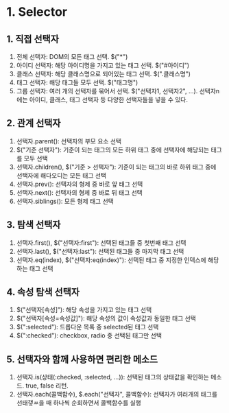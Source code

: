 # 1. Selector
## 1. 직접 선택자
1. 전체 선택자: DOM의 모든 태그 선택. $("*")
2. 아이디 선택자: 해당 아이디명을 가지고 있는 태그 선택. $("#아이디")
3. 클래스 선택자: 해당 클래스명으로 되어있는 태그 선택. $(".클래스명")
4. 태그 선택자: 해당 태그들 모두 선택. $("태그명")
5. 그룹 선택자: 여러 개의 선택자를 묶어서 선택. $("선택자1, 선택자2", ...). 선택자n에는 아이디, 클래스, 태그 선택자 등 다양한 선택자들을 넣을 수 있다.


## 2. 관계 선택자
1. 선택자.parent(): 선택자의 부모 요소 선택
2. $("기준 선택자"): 기준이 되는 태그의 모든 하위 태그 중에 선택자에 해당되는 태그를 모두 선택
3. 선택자.children(), $("기준 > 선택자"): 기준이 되는 태그의 바로 하위 태그 중에 선택자에 해다오디는 모든 태그 선택
4. 선택자.prev(): 선택자의 형제 중 바로 앞 태그 선택
5. 선택자.next(): 선택자의 형제 중 바로 뒤 태그 선택
6. 선택자.siblings(): 모든 형제 태그 선택


## 3. 탐색 선택자
1. 선택자.first(), $("선택자:first"): 선택된 태그들 중 첫번째 태그 선택
2. 선택자.last(), $("선택자:last"): 선택된 태그들 중 마지막 태그 선택
3. 선택자.eq(index), $("선택자:eq(index)"): 선택된 태그 중 지정한 인덱스에 해당하는 태그 선택

## 4. 속성 탐색 선택자
1. $("선택자[속성]"): 해당 속성을 가지고 있는 태그 선택
2. $("선택자[속성=속성값]"): 해당 속성의 값이 속성값과 동일한 태그 선택
3. $(":selected"): 드롭다운 목록 중 selected된 태그 선택
4. $(":checked"): checkbox, radio 중 선택된 태그만 선택

## 5. 선택자와 함께 사용하면 편리한 메소드
1. 선택자.is(상태(:checked, :selected, ...)): 선택된 태그의 상태값을 확인하는 메소드. true, false 리턴.
2. 선택자.each(콜백함수), $.each("선택자", 콜백함수): 선택자가 여러개의 태그를 선태갷ㅆ을 때 하나씩 순회하면서 콜백함수를 실행
